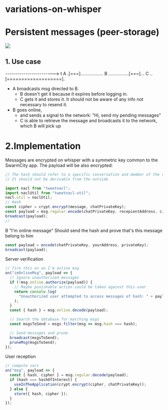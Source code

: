 # variations-on-whisper

# Persistent messages (peer-storage)

![](https://i.imgur.com/aJE3r8v.png)

## 1. Use case

------------------------> t
A .[===]..................
B ................[===]...
C ..[===================].

- A broadcasts msg directed to B.
  - B doesn't get it because it expires before logging in.
  - C gets it and stores it. It should not be aware of any info not necessary to resend it.
- B goes online,
  - and sends a signal to the network: "Hi, send my pending messages"
  - C is able to retrieve the message and broadcasts it to the network, which B will pick up

# 2.Implementation

Messages are encrypted on whisper with a symmetric key common to the SwarmCity app.
The payload will be also encrypted:

```javascript
// The hash should refer to a specific conversation and member of the conversation.
// It should not be derivable from the outside

import nacl from "tweetnacl";
import naclUtil from "tweetnacl-util";
nacl.util = naclUtil;
// Hash
const cipher = crypt.encrypt(message, chatPrivateKey);
const payload = msg.regular.encode(chatPrivateKey, recepientAddress, cipher);
broadcast(payload);
//
```

B "I'm online message"
Should send the hash and prove that's this message belong to him

```javascript
const payload = encode(chatPrivateKey, yourAddress, privateKey);
broadcast(payload);
```

Server verification

```javascript
// fire this on an I'm online msg
on("imOnlineMsg", payload => {
  // Ignore unauthorized messages
  if (!msg.online.authorize(payload)) {
    // Maybe punishable action could be taken against this user
    return console.log(
      "Unauthorized user attempted to access messages of hash: " + payload
    );
  }
  const { hash } = msg.online.decode(payload);

  // Search the database for matching msgs
  const msgsToSend = msgs.filter(msg => msg.hash === hash);

  // Send messages and prune
  broadcast(msgsToSend);
  pruneMsg(msgsToSend);
});
```

User reception

```javascript
// compute vars
on("msg", payload => {
  const { hash, cipher } = msg.regular.decode(payload);
  if (hash === hashOfInterest) {
    useInTheApplication(crypt.encrypt(cipher, chatPrivateKey));
  } else {
    store({ hash, cipher });
  }
});
```
